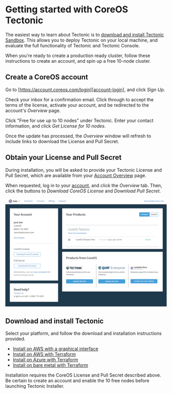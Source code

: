 # Getting started with CoreOS Tectonic

The easiest way to learn about Tectonic is to [download and install Tectonic Sandbox][install-sandbox]. This allows you to deploy Tectonic on your local machine, and evaluate the full functionality of Tectonic and Tectonic Console.

When you’re ready to create a production ready cluster, follow these instructions to create an account, and spin up a free 10-node cluster.

## Create a CoreOS account

Go to [https://account.coreos.com/login][account-login], and click *Sign Up*.

Check your inbox for a confirmation email. Click through to accept the terms of the license, activate your account, and be redirected to the account's *Overview* page.

Click "Free for use up to 10 nodes" under Tectonic. Enter your contact information, and click *Get License for 10 nodes*.

Once the update has processed, the *Overview* window will refresh to include links to download the License and Pull Secret.

## Obtain your License and Pull Secret

During installation, you will be asked to provide your Tectonic License and Pull Secret, which are available from your [Account Overview][account-overview] page.

When requested, log in to your [account][account-login], and click the *Overview* tab. Then, click the buttons to *Download CoreOS License* and *Download Pull Secret*.

<div class="row">
  <div class="col-lg-10 col-lg-offset-1 col-md-10 col-md-offset-1 col-sm-10 col-sm-offset-1 col-xs-10 col-xs-offset-1">
    <a href="../img/coreos-account-overview.png" class="co-m-screenshot">
      <img src="../img/coreos-account-overview.png" class="img-responsive">
    </a>
  </div>
</div>

## Download and install Tectonic

Select your platform, and follow the download and installation instructions provided.

* [Install on AWS with a graphical interface][aws-gui]
* [Install on AWS with Terraform][aws-tf]
* [Install on Azure with Terraform][azure-tf]
* [Install on bare metal with Terraform][bare-tf]

Installation requires the CoreOS License and Pull Secret described above. Be certain to create an account and enable the 10 free nodes before launching Tectonic Installer.


[aws-tf]: ../install/aws/aws-terraform.md
[aws-gui]: ../install/aws/index.md
[azure-tf]: ../install/azure/azure-terraform.md
[bare-tf]: ../install/bare-metal/index.md
[account-login]: https://account.coreos.com/login
[account-overview]: create-account.md#coreos-account-license-and-pull-secret
[install-sandbox]: https://coreos.com/tectonic/sandbox
